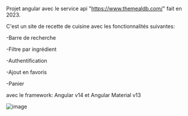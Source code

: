 Projet angular avec le service api "https://www.themealdb.com/" fait en 2023.

C'est un site de recette de cuisine avec les fonctionnalités suivantes: 

-Barre de recherche

-Filtre par ingrédient

-Authentification

-Ajout en favoris

-Panier

avec le framework:
Angular v14 et
Angular Material v13

![image](https://github.com/user-attachments/assets/e9a1f606-1e8d-4941-a74b-7adc229c6075)


